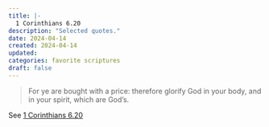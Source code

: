 ```yaml
---
title: |-
  1 Corinthians 6.20
description: "Selected quotes."
date: 2024-04-14
created: 2024-04-14
updated: 
categories: favorite scriptures
draft: false
---
```


> For ye are bought with a price: therefore glorify God in your body, and in your spirit, which are God’s.

See [1 Corinthians 6.20](https://www.churchofjesuschrist.org/study/scriptures/nt/1-cor/6?id=p20&lang=eng#p20)